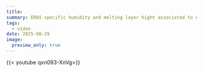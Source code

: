```yaml
---
title: 
summary: ERA5 specific humidity and melting layer hight associated to Atmospheric River.
tags:
  - video
date: 2025-08-29
image:
  preview_only: true
---
```

{{< youtube qxn093-XnVg>}}